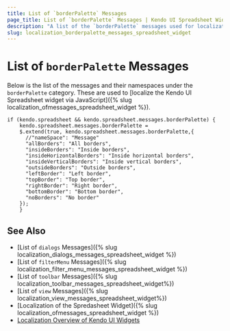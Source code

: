 ```yaml
---
title: List of `borderPalette` Messages
page_title: List of `borderPalette` Messages | Kendo UI Spreadsheet Widget
description: "A list of the `borderPalette` messages used for localization of the Kendo UI Spreadsheet widget via JavaScript."
slug: localization_borderpalette_messages_spreadsheet_widget
---
```


# List of `borderPalette` Messages

Below is the list of the messages and their namespaces under the `borderPalette` category. These are used to [localize the Kendo UI Spreadsheet widget via JavaScript]({% slug localization_ofmessages_spreadsheet_widget %}).

    if (kendo.spreadsheet && kendo.spreadsheet.messages.borderPalette) {
        kendo.spreadsheet.messages.borderPalette =
        $.extend(true, kendo.spreadsheet.messages.borderPalette,{
          //"nameSpace": "Message" 
          "allBorders": "All borders",
          "insideBorders": "Inside borders",
          "insideHorizontalBorders": "Inside horizontal borders",
          "insideVerticalBorders": "Inside vertical borders",
          "outsideBorders": "Outside borders",
          "leftBorder": "Left border",
          "topBorder": "Top border",
          "rightBorder": "Right border",
          "bottomBorder": "Bottom border",
          "noBorders": "No border"
        });
        }
        
## See Also

* [List of `dialogs` Messages]({% slug localization_dialogs_messages_spreadsheet_widget %})
* [List of `filterMenu` Messages]({% slug localization_filter_menu_messages_spreadsheet_widget %})
* [List of `toolbar` Messages]({% slug localization_toolbar_messages_spreadsheet_widget%})
* [List of `view` Messages]({% slug localization_view_messages_spreadsheet_widget%})
* [Localization of the Spredasheet Widget]({% slug localization_ofmessages_spreadsheet_widget %})
* [Localization Overview of Kendo UI Widgets](/framework/localization/overview)